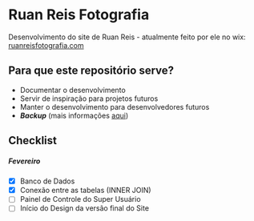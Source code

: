 # Ruan Reis Fotografia
Desenvolvimento do site de Ruan Reis - atualmente feito por ele no wix: [ruanreisfotografia.com][siteatual]

## Para que este repositório serve?

* Documentar o desenvolvimento
* Servir de inspiração para projetos futuros
* Manter o desenvolvimento para desenvolvedores futuros
* **_Backup_** (mais informações [aqui][post-backup])

## Checklist

##### Fevereiro
- [X]  Banco de Dados
- [X]  Conexão entre as tabelas (INNER JOIN)
- [ ]  Painel de Controle do Super Usuário
- [ ]  Início do Design da versão final do Site

[siteatual]: http://ruanreisfotografia.com
[post-backup]: http://devcoelho.com/2018/01/29/backup.html